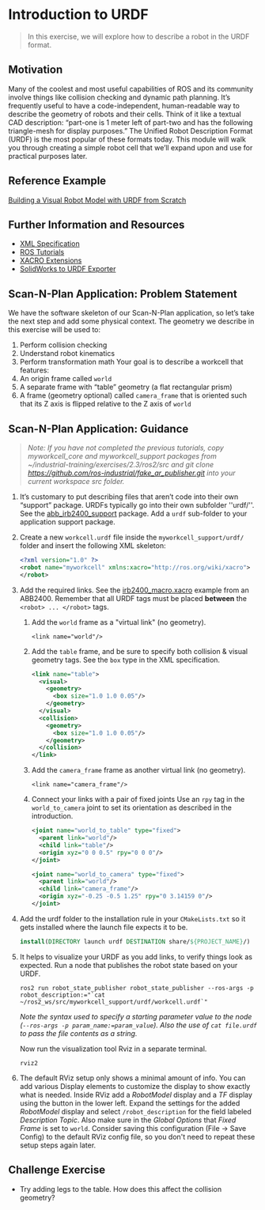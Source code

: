 # Introduction to URDF
>In this exercise, we will explore how to describe a robot in the URDF format.


## Motivation
Many of the coolest and most useful capabilities of ROS and its community involve things like collision checking and dynamic path planning. It’s frequently useful to have a code-independent, human-readable way to describe the geometry of robots and their cells. Think of it like a textual CAD description: “part-one is 1 meter left of part-two and has the following triangle-mesh for display purposes.”
The Unified Robot Description Format (URDF) is the most popular of these formats today. This module will walk you through creating a simple robot cell that we’ll expand upon and use for practical purposes later.

## Reference Example

[Building a Visual Robot Model with URDF from Scratch](http://wiki.ros.org/urdf/Tutorials/Building%20a%20Visual%20Robot%20Model%20with%20URDF%20from%20Scratch)

## Further Information and Resources

* [XML Specification](http://wiki.ros.org/urdf/XML)
* [ROS Tutorials](http://wiki.ros.org/urdf/Tutorials)
* [XACRO Extensions](http://wiki.ros.org/xacro)
* [SolidWorks to URDF Exporter](http://wiki.ros.org/sw_urdf_exporter)

## Scan-N-Plan Application: Problem Statement
We have the software skeleton of our Scan-N-Plan application, so let’s take the next step and add some physical context. The geometry we describe in this exercise will be used to:
1. Perform collision checking
1. Understand robot kinematics
1. Perform transformation math
Your goal is to describe a workcell that features:
1. An origin frame called `world`
1. A separate frame with “table” geometry (a flat rectangular prism)
1. A frame (geometry optional) called `camera_frame` that is oriented such that its Z axis is flipped relative to the Z axis of `world`

## Scan-N-Plan Application: Guidance
> _Note: If you have not completed the previous tutorials, copy myworkcell_core and myworkcell_support packages from ~/industrial-training/exercises/2.3/ros2/src and git clone https://github.com/ros-industrial/fake_ar_publisher.git into your current workspace src folder._

1. It’s customary to put describing files that aren’t code into their own “support” package. URDFs typically go into their own subfolder ''urdf/''. See the [abb_irb2400_support](https://github.com/ros-industrial/abb/tree/kinetic-devel/abb_irb2400_support) package. Add a `urdf` sub-folder to your application support package.
1. Create a new `workcell.urdf` file inside the `myworkcell_support/urdf/` folder and insert the following XML skeleton:

   ``` xml
   <?xml version="1.0" ?>
   <robot name="myworkcell" xmlns:xacro="http://ros.org/wiki/xacro">
   </robot>
   ```

1. Add the required links. See the [irb2400_macro.xacro](https://github.com/ros-industrial/abb/blob/84825661073a18e33b68bb01b5bf371edd2efd49/abb_irb2400_support/urdf/irb2400_macro.xacro#L54-L69) example from an ABB2400.  Remember that all URDF tags must be placed **between** the `<robot> ... </robot>` tags.

   1. Add the `world` frame as a "virtual link" (no geometry).

      ```
      <link name="world"/>
      ```

   1. Add the `table` frame, and be sure to specify both collision & visual geometry tags. See the `box` type in the XML specification.

      ``` xml
      <link name="table">
        <visual>
          <geometry>
            <box size="1.0 1.0 0.05"/>
          </geometry>
        </visual>
        <collision>
          <geometry>
            <box size="1.0 1.0 0.05"/>
          </geometry>
        </collision>
      </link>
      ```

   1. Add the `camera_frame` frame as another virtual link (no geometry).

      ```
      <link name="camera_frame"/>
      ```

   1. Connect your links with a pair of fixed joints  Use an `rpy` tag in the `world_to_camera` joint to set its orientation as described in the introduction.

      ``` xml
      <joint name="world_to_table" type="fixed">
        <parent link="world"/>
        <child link="table"/>
        <origin xyz="0 0 0.5" rpy="0 0 0"/>
      </joint>

      <joint name="world_to_camera" type="fixed">
        <parent link="world"/>
        <child link="camera_frame"/>
        <origin xyz="-0.25 -0.5 1.25" rpy="0 3.14159 0"/>
      </joint>
      ```

 1. Add the urdf folder to the installation rule in your `CMakeLists.txt` so it gets installed where the launch file expects it to be.

    ``` cmake
    install(DIRECTORY launch urdf DESTINATION share/${PROJECT_NAME}/)
    ```

   1. It helps to visualize your URDF as you add links, to verify things look as expected. Run a node that publishes the robot state based on your URDF.

      ```
      ros2 run robot_state_publisher robot_state_publisher --ros-args -p robot_description:="`cat ~/ros2_ws/src/myworkcell_support/urdf/workcell.urdf`"
      ```

      _Note the syntax used to specify a starting parameter value to the node (`--ros-args -p param_name:=param_value`).  Also the use of `cat file.urdf` to pass the file contents as a string._
      
      Now run the visualization tool Rviz in a separate terminal.

      ```
      rviz2
      ```

   1. The default RViz setup only shows a minimal amount of info.  You can add various Display elements to customize the display to show exactly what is needed.  Inside RViz add a _RobotModel_ display and a _TF_ display using the button in the lower left. Expand the settings for the added _RobotModel_ display and select `/robot_description` for the field labeled _Description Topic_. Also make sure in the _Global Options_ that _Fixed Frame_ is set to `world`.  Consider saving this configuration (File -> Save Config) to the default RViz config file, so you don't need to repeat these setup steps again later.

## Challenge Exercise
* Try adding legs to the table. How does this affect the collision geometry?